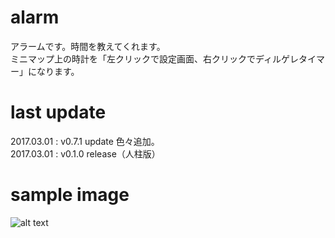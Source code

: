 # alarm  
アラームです。時間を教えてくれます。  
ミニマップ上の時計を「左クリックで設定画面、右クリックでディルゲレタイマー」になります。  

# last update
2017.03.01 : v0.7.1 update 色々追加。  
2017.03.01 : v0.1.0 release（人柱版）

# sample image
![alt text](https://github.com/chicori/TOS-Addon/raw/master/alarm/readme.jpg)
